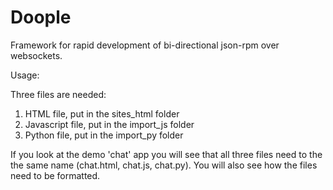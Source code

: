 Doople
=============

Framework for rapid development of bi-directional json-rpm over websockets.

Usage:

Three files are needed:

1. HTML file, put in the sites_html folder
2. Javascript file, put in the import_js folder
3. Python file, put in the import_py folder

If you look at the demo 'chat' app you will see that all three files need to the the same name (chat.html, chat.js, chat.py). You will also see how the files need to be formatted.
